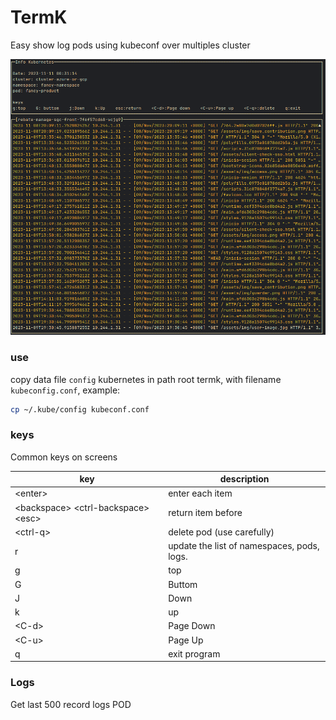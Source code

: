 # TermK

Easy show log pods using kubeconf over multiples cluster

![show_logs_one_pod.png](images%2Fshow_logs_one_pod.png)


### use 

copy data file `config` kubernetes in path root termk, with filename `kubeconfig.conf`, example:

```bash
cp ~/.kube/config kubeconf.conf
```

### keys

Common keys on screens 

| key                                     | description                                |  
|-----------------------------------------|--------------------------------------------|
| \<enter\>                               | enter each item                            | 
| \<backspace\> <ctrl-backspace\> \<esc\> | return item before                         | 
| \<ctrl-q\>                              | delete pod (use carefully)                 |
| r                                       | update the list of namespaces, pods, logs. |
| g                                       | top                                        |
| G                                       | Buttom                                     |
| J                                       | Down                                       |
| k                                       | up                                         |
| \<C-d\>                                 | Page Down                                  |
| \<C-u\>                                 | Page Up                                    |
| q                                       | exit program                               |

### Logs
Get last 500 record logs POD